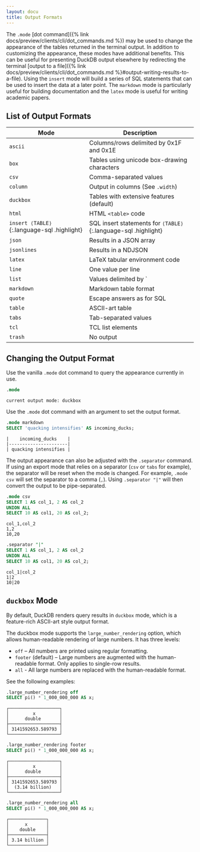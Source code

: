 ```yaml
---
layout: docu
title: Output Formats
---
```


The `.mode` [dot command]({% link docs/preview/clients/cli/dot_commands.md %}) may be used to change the appearance of the tables returned in the terminal output. In addition to customizing the appearance, these modes have additional benefits. This can be useful for presenting DuckDB output elsewhere by redirecting the terminal [output to a file]({% link docs/preview/clients/cli/dot_commands.md %}#output-writing-results-to-a-file). Using the `insert` mode will build a series of SQL statements that can be used to insert the data at a later point.
The `markdown` mode is particularly useful for building documentation and the `latex` mode is useful for writing academic papers.

## List of Output Formats

<!-- markdownlint-disable MD056 -->

| Mode                                        | Description                                                    |
| ------------------------------------------- | -------------------------------------------------------------- |
| `ascii`                                     | Columns/rows delimited by 0x1F and 0x1E                        |
| `box`                                       | Tables using unicode box-drawing characters                    |
| `csv`                                       | Comma-separated values                                         |
| `column`                                    | Output in columns (See `.width`)                               |
| `duckbox`                                   | Tables with extensive features (default)                       |
| `html`                                      | HTML `<table>` code                                            |
| `insert ⟨TABLE⟩`{:.language-sql .highlight} | SQL insert statements for `⟨TABLE⟩`{:.language-sql .highlight} |
| `json`                                      | Results in a JSON array                                        |
| `jsonlines`                                 | Results in a NDJSON                                            |
| `latex`                                     | LaTeX tabular environment code                                 |
| `line`                                      | One value per line                                             |
| `list`                                      | Values delimited by `|`                                        |
| `markdown`                                  | Markdown table format                                          |
| `quote`                                     | Escape answers as for SQL                                      |
| `table`                                     | ASCII-art table                                                |
| `tabs`                                      | Tab-separated values                                           |
| `tcl`                                       | TCL list elements                                              |
| `trash`                                     | No output                                                      |

<!-- markdownlint-enable MD056 -->

## Changing the Output Format

Use the vanilla `.mode` dot command to query the appearance currently in use.

```sql
.mode
```

```text
current output mode: duckbox
```

Use the `.mode` dot command with an argument to set the output format.

```sql
.mode markdown
SELECT 'quacking intensifies' AS incoming_ducks;
```

```text
|    incoming_ducks    |
|----------------------|
| quacking intensifies |
```

The output appearance can also be adjusted with the `.separator` command. If using an export mode that relies on a separator (`csv` or `tabs` for example), the separator will be reset when the mode is changed. For example, `.mode csv` will set the separator to a comma (`,`). Using `.separator "|"` will then convert the output to be pipe-separated.

```sql
.mode csv
SELECT 1 AS col_1, 2 AS col_2
UNION ALL
SELECT 10 AS col1, 20 AS col_2;
```

```csv
col_1,col_2
1,2
10,20
```

```sql
.separator "|"
SELECT 1 AS col_1, 2 AS col_2
UNION ALL
SELECT 10 AS col1, 20 AS col_2;
```

```csv
col_1|col_2
1|2
10|20
```

## `duckbox` Mode

By default, DuckDB renders query results in `duckbox` mode, which is a feature-rich ASCII-art style output format.

The duckbox mode supports the `large_number_rendering` option, which allows human-readable rendering of large numbers. It has three levels:

- `off` – All numbers are printed using regular formatting.
- `footer` (default) – Large numbers are augmented with the human-readable format. Only applies to single-row results.
- `all` - All large numbers are replaced with the human-readable format.

See the following examples:

```sql
.large_number_rendering off
SELECT pi() * 1_000_000_000 AS x;
```

```text
┌───────────────────┐
│         x         │
│      double       │
├───────────────────┤
│ 3141592653.589793 │
└───────────────────┘
```

```sql
.large_number_rendering footer
SELECT pi() * 1_000_000_000 AS x;
```

```text
┌───────────────────┐
│         x         │
│      double       │
├───────────────────┤
│ 3141592653.589793 │
│  (3.14 billion)   │
└───────────────────┘
```

```sql
.large_number_rendering all
SELECT pi() * 1_000_000_000 AS x;
```

```text
┌──────────────┐
│      x       │
│    double    │
├──────────────┤
│ 3.14 billion │
└──────────────┘
```
